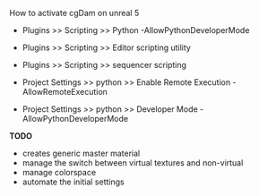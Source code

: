 How to activate cgDam on unreal 5

- Plugins >> Scripting >> Python -AllowPythonDeveloperMode
- Plugins >> Scripting >> Editor scripting utility
- Plugins >> Scripting >> sequencer scripting

- Project Settings >> python >> Enable Remote Execution -AllowRemoteExecution
- Project Settings >> python >> Developer Mode -AllowPythonDeveloperMode






**TODO**
- creates generic master material
- manage the switch between virtual textures and non-virtual
- manage colorspace
- automate the initial settings